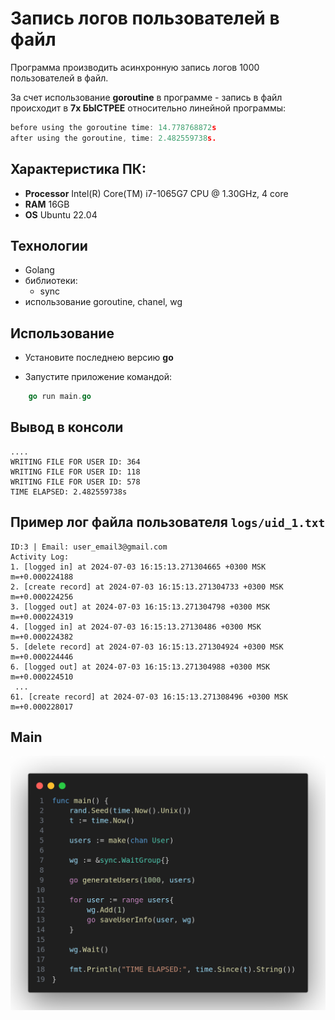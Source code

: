 # Запись логов пользователей в файл
Программа производить асинхронную запись логов 1000 пользователей в файл.

За счет использование **goroutine** в программе - запись в файл происходит в **7х БЫСТРЕЕ** 
относительно линейной программы:
```go
before using the goroutine time: 14.778768872s
after using the goroutine, time: 2.482559738s.
```
## Характеристика ПК:
- **Processor** Intel(R) Core(TM) i7-1065G7 CPU @ 1.30GHz, 4 core
- **RAM** 16GB
- **OS** Ubuntu 22.04

## Технологии 
- Golang
- библиотеки: 
    - sync
- использование goroutine, chanel, wg

## Использование 
- Установите последнею версию **go**

- Запустите приложение  командой:

```go
    go run main.go
```

## Вывод в консоли
```
....
WRITING FILE FOR USER ID: 364
WRITING FILE FOR USER ID: 118
WRITING FILE FOR USER ID: 578
TIME ELAPSED: 2.482559738s
```


## Пример лог файла пользователя ```logs/uid_1.txt```
```
ID:3 | Email: user_email3@gmail.com
Activity Log:
1. [logged in] at 2024-07-03 16:15:13.271304665 +0300 MSK m=+0.000224188
2. [create record] at 2024-07-03 16:15:13.271304733 +0300 MSK m=+0.000224256
3. [logged out] at 2024-07-03 16:15:13.271304798 +0300 MSK m=+0.000224319
4. [logged in] at 2024-07-03 16:15:13.27130486 +0300 MSK m=+0.000224382
5. [delete record] at 2024-07-03 16:15:13.271304924 +0300 MSK m=+0.000224446
6. [logged out] at 2024-07-03 16:15:13.271304988 +0300 MSK m=+0.000224510
 ... 
61. [create record] at 2024-07-03 16:15:13.271308496 +0300 MSK m=+0.000228017

```

## Main
![Текст описания](img/code.png)